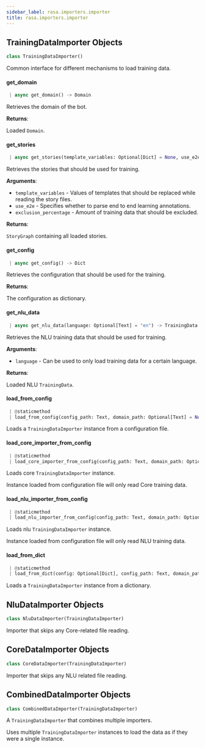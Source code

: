 ```yaml
---
sidebar_label: rasa.importers.importer
title: rasa.importers.importer
---
```


## TrainingDataImporter Objects

```python
class TrainingDataImporter()
```

Common interface for different mechanisms to load training data.

#### get\_domain

```python
 | async get_domain() -> Domain
```

Retrieves the domain of the bot.

**Returns**:

  Loaded `Domain`.

#### get\_stories

```python
 | async get_stories(template_variables: Optional[Dict] = None, use_e2e: bool = False, exclusion_percentage: Optional[int] = None) -> StoryGraph
```

Retrieves the stories that should be used for training.

**Arguments**:

- `template_variables` - Values of templates that should be replaced while
  reading the story files.
- `use_e2e` - Specifies whether to parse end to end learning annotations.
- `exclusion_percentage` - Amount of training data that should be excluded.
  

**Returns**:

  `StoryGraph` containing all loaded stories.

#### get\_config

```python
 | async get_config() -> Dict
```

Retrieves the configuration that should be used for the training.

**Returns**:

  The configuration as dictionary.

#### get\_nlu\_data

```python
 | async get_nlu_data(language: Optional[Text] = "en") -> TrainingData
```

Retrieves the NLU training data that should be used for training.

**Arguments**:

- `language` - Can be used to only load training data for a certain language.
  

**Returns**:

  Loaded NLU `TrainingData`.

#### load\_from\_config

```python
 | @staticmethod
 | load_from_config(config_path: Text, domain_path: Optional[Text] = None, training_data_paths: Optional[List[Text]] = None, training_type: Optional[TrainingType] = TrainingType.BOTH) -> "TrainingDataImporter"
```

Loads a `TrainingDataImporter` instance from a configuration file.

#### load\_core\_importer\_from\_config

```python
 | @staticmethod
 | load_core_importer_from_config(config_path: Text, domain_path: Optional[Text] = None, training_data_paths: Optional[List[Text]] = None) -> "TrainingDataImporter"
```

Loads core `TrainingDataImporter` instance.

Instance loaded from configuration file will only read Core training data.

#### load\_nlu\_importer\_from\_config

```python
 | @staticmethod
 | load_nlu_importer_from_config(config_path: Text, domain_path: Optional[Text] = None, training_data_paths: Optional[List[Text]] = None) -> "TrainingDataImporter"
```

Loads nlu `TrainingDataImporter` instance.

Instance loaded from configuration file will only read NLU training data.

#### load\_from\_dict

```python
 | @staticmethod
 | load_from_dict(config: Optional[Dict], config_path: Text, domain_path: Optional[Text] = None, training_data_paths: Optional[List[Text]] = None, training_type: Optional[TrainingType] = TrainingType.BOTH) -> "TrainingDataImporter"
```

Loads a `TrainingDataImporter` instance from a dictionary.

## NluDataImporter Objects

```python
class NluDataImporter(TrainingDataImporter)
```

Importer that skips any Core-related file reading.

## CoreDataImporter Objects

```python
class CoreDataImporter(TrainingDataImporter)
```

Importer that skips any NLU related file reading.

## CombinedDataImporter Objects

```python
class CombinedDataImporter(TrainingDataImporter)
```

A `TrainingDataImporter` that combines multiple importers.

Uses multiple `TrainingDataImporter` instances
to load the data as if they were a single instance.

